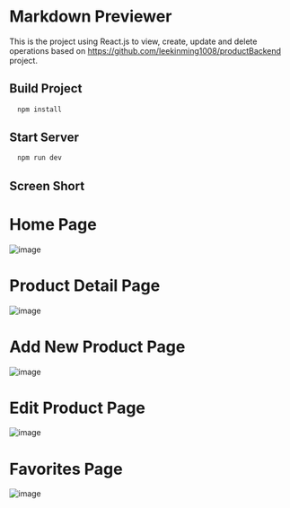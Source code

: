 # Markdown Previewer

This is the project using React.js to view, create, update and delete operations based on https://github.com/leekinming1008/productBackend project.

## Build Project
```bash
  npm install 
```

## Start Server
```bash
  npm run dev 
```

## Screen Short
# Home Page
![image](https://github.com/leekinming1008/react-product-management-system/assets/161342574/629f6b93-95e8-41a4-8c68-c87f8ae7c8b9)

# Product Detail Page
![image](https://github.com/leekinming1008/react-product-management-system/assets/161342574/4c4daf2b-0da3-461c-9ae5-116201dce517)

# Add New Product Page
![image](https://github.com/leekinming1008/react-product-management-system/assets/161342574/4e10dfb8-3895-463f-ab17-84bac1da880f)

# Edit Product Page
![image](https://github.com/leekinming1008/react-product-management-system/assets/161342574/52478a99-2cf7-497a-9b8b-9eabbb5094e2)

# Favorites Page
![image](https://github.com/leekinming1008/react-product-management-system/assets/161342574/b919186d-8432-46c1-af26-f505590d0cbf)







